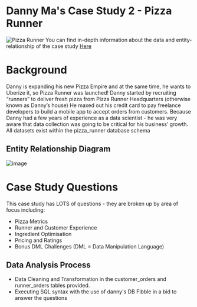 # Danny Ma's Case Study 2 - Pizza Runner
![Pizza Runner](https://8weeksqlchallenge.com/images/case-study-designs/2.png)
You can find in-depth information about the data and entity-relationship of the case study [Here](https://8weeksqlchallenge.com/case-study-2/)

# Background 
Danny is expanding his new Pizza Empire and at the same time, he wants to Uberize it, so Pizza Runner was launched!
Danny started by recruiting “runners” to deliver fresh pizza from Pizza Runner Headquarters (otherwise known as Danny’s house) 
He maxed out his credit card to pay freelance developers to build a mobile app to accept orders from customers.
Because Danny had a few years of experience as a data scientist - he was very aware that data collection was going to be critical for his business’ growth.
All datasets exist within the pizza_runner database schema

## Entity Relationship Diagram
![image](https://user-images.githubusercontent.com/86024012/191452462-4e74b798-b9bb-4f39-ad20-2a07ac5ef658.png)

# Case Study Questions
This case study has LOTS of questions - they are broken up by area of focus including:

* Pizza Metrics
* Runner and Customer Experience
* Ingredient Optimisation
* Pricing and Ratings
* Bonus DML Challenges (DML = Data Manipulation Language)

## Data Analysis Process
* Data Cleaning and Transformation in the customer_orders and runner_orders tables provided.
* Executing SQL syntax with the use of danny's DB Fibble in a bid to answer the questions

